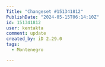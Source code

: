 ```yaml
---
Title: "Changeset #151341812"
PublishDate: "2024-05-15T06:14:10Z"
id: 151341812
user: kentakta
comment: update
created_by: iD 2.29.0
tags:
  - Montenegro

---
```

